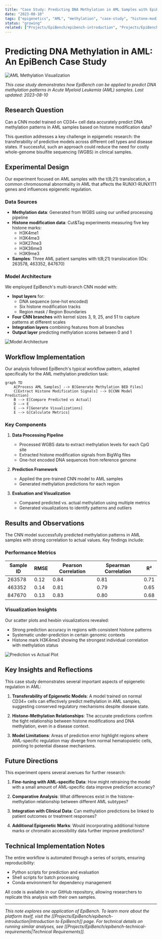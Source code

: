 ```yaml
---
title: "Case Study: Predicting DNA Methylation in AML Samples with EpiBench"
date: "2023-08-10"
tags: ["epigenetics", "AML", "methylation", "case-study", "histone-modifications"]
status: "growing"
related: ["Projects/EpiBench/epibench-introduction", "Projects/EpiBench/epibench-technical-requirements"]
---
```


# Predicting DNA Methylation in AML: An EpiBench Case Study

![AML Methylation Visualization](https://via.placeholder.com/800x400?text=AML+Methylation+Visualization)

*This case study demonstrates how EpiBench can be applied to predict DNA methylation patterns in Acute Myeloid Leukemia (AML) samples. Last updated: 2023-08-10*

## Research Question

Can a CNN model trained on CD34+ cell data accurately predict DNA methylation patterns in AML samples based on histone modification data?

This question addresses a key challenge in epigenetic research: the transferability of predictive models across different cell types and disease states. If successful, such an approach could reduce the need for costly whole-genome bisulfite sequencing (WGBS) in clinical samples.

## Experimental Design

Our experiment focused on AML samples with the t(8;21) translocation, a common chromosomal abnormality in AML that affects the RUNX1-RUNX1T1 genes and influences epigenetic regulation.

### Data Sources

- **Methylation data**: Generated from WGBS using our unified processing pipeline
- **Histone modification data**: Cut&Tag experiments measuring five key histone marks:
  - H3K4me1
  - H3K4me3
  - H3K27me3
  - H3K36me3
  - H3K9me3
- **Samples**: Three AML patient samples with t(8;21) translocation (IDs: 263578, 463352, 847670)

### Model Architecture

We employed EpiBench's multi-branch CNN model with:

- **Input layers** for:
  - DNA sequence (one-hot encoded)
  - Six histone modification tracks
  - Region mask / Region Boundaries
- **Four CNN branches** with kernel sizes 3, 9, 25, and 51 to capture patterns at different scales
- **Integration layers** combining features from all branches
- **Output layer** predicting methylation scores between 0 and 1

![Model Architecture](https://via.placeholder.com/600x400?text=Model+Architecture+Diagram)

## Workflow Implementation

Our analysis followed EpiBench's typical workflow pattern, adapted specifically for the AML methylation prediction task:

```mermaid
graph TD
    A[Process AML Samples] --> B[Generate Methylation BED Files]
    C[Extract Histone Modification Signals] --> D[CNN Model Prediction]
    B --> E[Compare Predicted vs Actual]
    D --> E
    E --> F[Generate Visualizations]
    E --> G[Calculate Metrics]
```

### Key Components

1. **Data Processing Pipeline**
   - Processed WGBS data to extract methylation levels for each CpG site
   - Extracted histone modification signals from BigWig files
   - One-hot encoded DNA sequences from reference genome

2. **Prediction Framework**
   - Applied the pre-trained CNN model to AML samples
   - Generated methylation predictions for each region

3. **Evaluation and Visualization**
   - Compared predicted vs. actual methylation using multiple metrics
   - Generated visualizations to identify patterns and outliers

## Results and Observations

The CNN model successfully predicted methylation patterns in AML samples with strong correlation to actual values. Key findings include:

### Performance Metrics

| Sample ID | RMSE | Pearson Correlation | Spearman Correlation | R² |
|-----------|------|---------------------|----------------------|----|
| 263578    | 0.12 | 0.84                | 0.81                 | 0.71 |
| 463352    | 0.14 | 0.81                | 0.79                 | 0.65 |
| 847670    | 0.13 | 0.83                | 0.80                 | 0.68 |

### Visualization Insights

Our scatter plots and hexbin visualizations revealed:

- Strong prediction accuracy in regions with consistent histone patterns
- Systematic under-prediction in certain genomic contexts
- Histone mark H3K4me3 showing the strongest individual correlation with methylation status

![Prediction vs Actual Plot](https://via.placeholder.com/600x400?text=Prediction+vs+Actual+Plot)

## Key Insights and Reflections

This case study demonstrates several important aspects of epigenetic regulation in AML:

1. **Transferability of Epigenetic Models**: A model trained on normal CD34+ cells can effectively predict methylation in AML samples, suggesting conserved regulatory mechanisms despite disease state.

2. **Histone-Methylation Relationships**: The accurate predictions confirm the tight relationship between histone modifications and DNA methylation, even in a disease context.

3. **Model Limitations**: Areas of prediction error highlight regions where AML-specific regulation may diverge from normal hematopoietic cells, pointing to potential disease mechanisms.

## Future Directions

This experiment opens several avenues for further research:

1. **Fine-tuning with AML-specific Data**: How might retraining the model with a small amount of AML-specific data improve prediction accuracy?

2. **Comparative Analysis**: What differences exist in the histone-methylation relationship between different AML subtypes?

3. **Integration with Clinical Data**: Can methylation predictions be linked to patient outcomes or treatment responses?

4. **Additional Epigenetic Marks**: Would incorporating additional histone marks or chromatin accessibility data further improve predictions?

## Technical Implementation Notes

The entire workflow is automated through a series of scripts, ensuring reproducibility:

- Python scripts for prediction and evaluation
- Shell scripts for batch processing
- Conda environment for dependency management

All code is available in our GitHub repository, allowing researchers to replicate this analysis with their own samples.

---

*This note explores one application of EpiBench. To learn more about the platform itself, visit the [[Projects/EpiBench/epibench-introduction|Introduction to EpiBench]] page. For technical details on running similar analyses, see [[Projects/EpiBench/epibench-technical-requirements|Technical Requirements]].* 